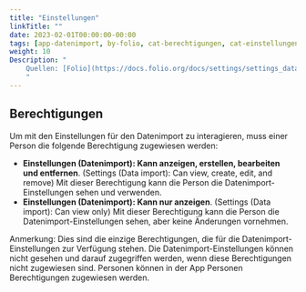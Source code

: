 ```yaml
---
title: "Einstellungen"
linkTitle: ""
date: 2023-02-01T00:00:00-00:00
tags: [app-datenimport, by-folio, cat-berechtigungen, cat-einstellungen, for-admin, meta-uebersetzungsproblem]
weight: 10
Description: "
    Quellen: [Folio](https://docs.folio.org/docs/settings/settings_data_import/settings_data_import/ ) & [GBV](https://info.gbv.de/pages/viewpage.action?pageId=849379691)
    "
---
```


## Berechtigungen

Um mit den Einstellungen für den Datenimport zu interagieren, muss einer Person die folgende Berechtigung zugewiesen werden:

* **Einstellungen (Datenimport): Kann anzeigen, erstellen, bearbeiten und entfernen**. (Settings (Data import): Can view, create, edit, and remove)
    Mit dieser Berechtigung kann die Person die Datenimport-Einstellungen sehen und verwenden.
* **Einstellungen (Datenimport): Kann nur anzeigen**. (Settings (Data import): Can view only)
    Mit dieser Berechtigung kann die Person die Datenimport-Einstellungen sehen, aber keine Änderungen vornehmen.

Anmerkung: Dies sind die einzige Berechtigungen, die für die Datenimport-Einstellungen zur Verfügung stehen. Die Datenimport-Einstellungen können nicht gesehen und darauf zugegriffen werden, wenn diese Berechtigungen nicht zugewiesen sind. Personen können in der App Personen Berechtigungen zugewiesen werden.
